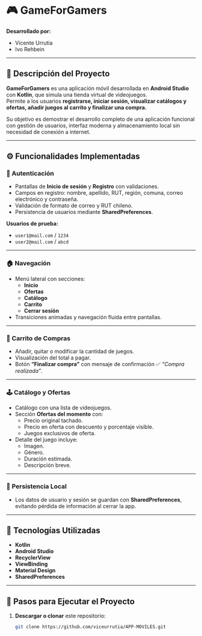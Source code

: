 # 🎮 GameForGamers

**Desarrollado por:**
- Vicente Urrutia
- Ivo Rehbein

---

## 🧩 Descripción del Proyecto

**GameForGamers** es una aplicación móvil desarrollada en **Android Studio** con **Kotlin**, que simula una tienda virtual de videojuegos.  
Permite a los usuarios **registrarse, iniciar sesión, visualizar catálogos y ofertas, añadir juegos al carrito y finalizar una compra.**

Su objetivo es demostrar el desarrollo completo de una aplicación funcional con gestión de usuarios, interfaz moderna y almacenamiento local sin necesidad de conexión a internet.

---

## ⚙️ Funcionalidades Implementadas

### 🔐 Autenticación
- Pantallas de **Inicio de sesión** y **Registro** con validaciones.
- Campos en registro: nombre, apellido, RUT, región, comuna, correo electrónico y contraseña.
- Validación de formato de correo y RUT chileno.
- Persistencia de usuarios mediante **SharedPreferences**.

**Usuarios de prueba:**
- `user1@mail.com` / `1234`
- `user2@mail.com` / `abcd`

---

### 🏠 Navegación
- Menú lateral con secciones:
    - **Inicio**
    - **Ofertas**
    - **Catálogo**
    - **Carrito**
    - **Cerrar sesión**
- Transiciones animadas y navegación fluida entre pantallas.

---

### 🛒 Carrito de Compras
- Añadir, quitar o modificar la cantidad de juegos.
- Visualización del total a pagar.
- Botón **“Finalizar compra”** con mensaje de confirmación ✅ *“Compra realizada”*.

---

### 🕹️ Catálogo y Ofertas
- Catálogo con una lista de videojuegos.
- Sección **Ofertas del momento** con:
    - Precio original tachado.
    - Precio en oferta con descuento y porcentaje visible.
    - Juegos exclusivos de oferta.
- Detalle del juego incluye:
    - Imagen.
    - Género.
    - Duración estimada.
    - Descripción breve.

---

### 💾 Persistencia Local
- Los datos de usuario y sesión se guardan con **SharedPreferences**, evitando pérdida de información al cerrar la app.

---

## 🧠 Tecnologías Utilizadas
- **Kotlin**
- **Android Studio**
- **RecyclerView**
- **ViewBinding**
- **Material Design**
- **SharedPreferences**

---

## 🚀 Pasos para Ejecutar el Proyecto

1. **Descargar o clonar** este repositorio:
   ```bash
   git clone https://github.com/viceurrutia/APP-MOVILES.git
